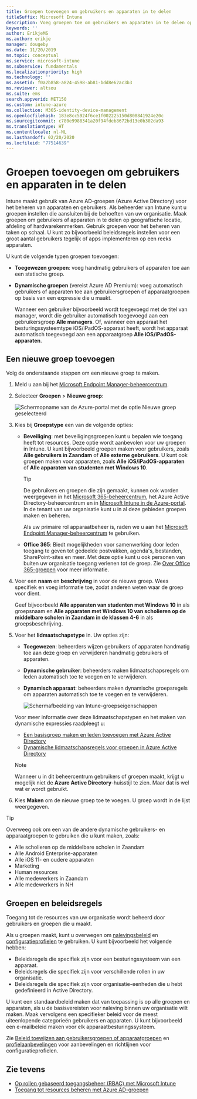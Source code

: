 ```yaml
---
title: Groepen toevoegen om gebruikers en apparaten in te delen
titleSuffix: Microsoft Intune
description: Voeg groepen toe om gebruikers en apparaten in te delen op basis van geografie, afdeling of hardwarespecificaties.
keywords: ''
author: ErikjeMS
ms.author: erikje
manager: dougeby
ms.date: 11/20/2019
ms.topic: conceptual
ms.service: microsoft-intune
ms.subservice: fundamentals
ms.localizationpriority: high
ms.technology: ''
ms.assetid: f0a2b858-a824-4598-ab81-bdd8e62ac3b3
ms.reviewer: altsou
ms.suite: ems
search.appverid: MET150
ms.custom: intune-azure
ms.collection: M365-identity-device-management
ms.openlocfilehash: 183e8cc5924f6ce1f002225150d808841924e20c
ms.sourcegitcommit: c780e9988341a20f94fdeb8672bd13e0b302da93
ms.translationtype: HT
ms.contentlocale: nl-NL
ms.lasthandoff: 02/20/2020
ms.locfileid: "77514639"
---
```

# <a name="add-groups-to-organize-users-and-devices"></a>Groepen toevoegen om gebruikers en apparaten in te delen

Intune maakt gebruik van Azure AD-groepen (Azure Active Directory) voor het beheren van apparaten en gebruikers. Als beheerder van Intune kunt u groepen instellen die aansluiten bij de behoeften van uw organisatie. Maak groepen om gebruikers of apparaten in te delen op geografische locatie, afdeling of hardwarekenmerken. Gebruik groepen voor het beheren van taken op schaal. U kunt zo bijvoorbeeld beleidsregels instellen voor een groot aantal gebruikers tegelijk of apps implementeren op een reeks apparaten.

U kunt de volgende typen groepen toevoegen:

- **Toegewezen groepen**: voeg handmatig gebruikers of apparaten toe aan een statische groep. 
- **Dynamische groepen** (vereist Azure AD Premium): voeg automatisch gebruikers of apparaten toe aan gebruikersgroepen of apparaatgroepen op basis van een expressie die u maakt.

  Wanneer een gebruiker bijvoorbeeld wordt toegevoegd met de titel van manager, wordt die gebruiker automatisch toegevoegd aan een gebruikersgroep **Alle managers**. Of, wanneer een apparaat het besturingssysteemtype iOS/iPadOS-apparaat heeft, wordt het apparaat automatisch toegevoegd aan een apparaatgroep **Alle iOS/iPadOS-apparaten**.

## <a name="add-a-new-group"></a>Een nieuwe groep toevoegen

Volg de onderstaande stappen om een nieuwe groep te maken.

1. Meld u aan bij het [Microsoft Endpoint Manager-beheercentrum](https://go.microsoft.com/fwlink/?linkid=2109431).
2. Selecteer **Groepen** > **Nieuwe groep**:

   ![Schermopname van de Azure-portal met de optie Nieuwe groep geselecteerd](./media/groups-add/groups-add-new.png)

3. Kies bij **Groepstype** een van de volgende opties:

    - **Beveiliging**: met beveiligingsgroepen kunt u bepalen wie toegang heeft tot resources. Deze optie wordt aanbevolen voor uw groepen in Intune. U kunt bijvoorbeeld groepen maken voor gebruikers, zoals **Alle gebruikers in Zaandam** of **Alle externe gebruikers**. U kunt ook groepen maken voor apparaten, zoals **Alle iOS/iPadOS-apparaten** of **Alle apparaten van studenten met Windows 10**.

        > [!TIP]
        > De gebruikers en groepen die zijn gemaakt, kunnen ook worden weergegeven in het [Microsoft 365-beheercentrum](https://admin.microsoft.com), het Azure Active Directory-beheercentrum en in [Microsoft Intune in de Azure-portal](https://go.microsoft.com/fwlink/?linkid=2090973). In de tenant van uw organisatie kunt u in al deze gebieden groepen maken en beheren.
        >
        > Als uw primaire rol apparaatbeheer is, raden we u aan het [Microsoft Endpoint Manager-beheercentrum](https://go.microsoft.com/fwlink/?linkid=2109431) te gebruiken.

    - **Office 365**: Biedt mogelijkheden voor samenwerking door leden toegang te geven tot gedeelde postvakken, agenda's, bestanden, SharePoint-sites en meer. Met deze optie kunt u ook personen van buiten uw organisatie toegang verlenen tot de groep. Zie [Over Office 365-groepen](https://support.office.com/article/learn-about-office-365-groups-b565caa1-5c40-40ef-9915-60fdb2d97fa2) voor meer informatie.

4. Voer een **naam** en **beschrijving** in voor de nieuwe groep. Wees specifiek en voeg informatie toe, zodat anderen weten waar de groep voor dient.

    Geef bijvoorbeeld **Alle apparaten van studenten met Windows 10** in als groepsnaam en **Alle apparaten met Windows 10 van scholieren op de middelbare scholen in Zaandam in de klassen 4-6** in als groepsbeschrijving.

5. Voer het **lidmaatschapstype** in. Uw opties zijn:

    - **Toegewezen**: beheerders wijzen gebruikers of apparaten handmatig toe aan deze groep en verwijderen handmatig gebruikers of apparaten.
    - **Dynamische gebruiker**: beheerders maken lidmaatschapsregels om leden automatisch toe te voegen en te verwijderen.
    - **Dynamisch apparaat**: beheerders maken dynamische groepsregels om apparaten automatisch toe te voegen en te verwijderen.

        ![Schermafbeelding van Intune-groepseigenschappen](./media/groups-add/groups-add-properties.png)

    Voor meer informatie over deze lidmaatschapstypen en het maken van dynamische expressies raadpleegt u:

    - [Een basisgroep maken en leden toevoegen met Azure Active Directory](https://docs.microsoft.com/azure/active-directory/fundamentals/active-directory-groups-create-azure-portal)
    - [Dynamische lidmaatschapsregels voor groepen in Azure Active Directory](https://docs.microsoft.com/azure/active-directory/users-groups-roles/groups-dynamic-membership)

    > [!NOTE]
    > Wanneer u in dit beheercentrum gebruikers of groepen maakt, krijgt u mogelijk niet de **Azure Active Directory**-huisstijl te zien. Maar dat is wel wat er wordt gebruikt.

6. Kies **Maken** om de nieuwe groep toe te voegen. U groep wordt in de lijst weergegeven.

> [!TIP]
> Overweeg ook om een van de andere dynamische gebruikers- en apparaatgroepen te gebruiken die u kunt maken, zoals:
>
> - Alle scholieren op de middelbare scholen in Zaandam
> - Alle Android Enterprise-apparaten
> - Alle iOS 11- en oudere apparaten
> - Marketing
> - Human resources
> - Alle medewerkers in Zaandam
> - Alle medewerkers in NH

## <a name="groups-and-policies"></a>Groepen en beleidsregels

Toegang tot de resources van uw organisatie wordt beheerd door gebruikers en groepen die u maakt.

Als u groepen maakt, kunt u overwegen om [nalevingsbeleid](../protect/device-compliance-get-started.md) en [configuratieprofielen](../configuration/device-profiles.md) te gebruiken. U kunt bijvoorbeeld het volgende hebben:

- Beleidsregels die specifiek zijn voor een besturingssysteem van een apparaat.
- Beleidsregels die specifiek zijn voor verschillende rollen in uw organisatie.
- Beleidsregels die specifiek zijn voor organisatie-eenheden die u hebt gedefinieerd in Active Directory.

U kunt een standaardbeleid maken dat van toepassing is op alle groepen en apparaten, als u de basisvereisten voor naleving binnen uw organisatie wilt maken. Maak vervolgens een specifieker beleid voor de meest uiteenlopende categorieën gebruikers en apparaten. U kunt bijvoorbeeld een e-mailbeleid maken voor elk apparaatbesturingssysteem.

Zie [Beleid toewijzen aan gebruikersgroepen of apparaatgroepen](../configuration/device-profile-assign.md#user-groups-vs-device-groups) en [profielaanbevelingen](../configuration/device-profile-create.md#recommendations) voor aanbevelingen en richtlijnen voor configuratieprofielen.

## <a name="see-also"></a>Zie tevens

- [Op rollen gebaseerd toegangsbeheer (RBAC) met Microsoft Intune](role-based-access-control.md)
- [Toegang tot resources beheren met Azure AD-groepen](https://docs.microsoft.com/azure/active-directory/active-directory-manage-groups)
